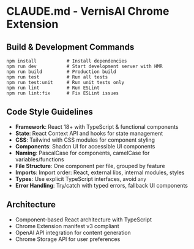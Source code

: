 # CLAUDE.md - VernisAI Chrome Extension

## Build & Development Commands

```
npm install           # Install dependencies
npm run dev           # Start development server with HMR
npm run build         # Production build
npm run test          # Run all tests
npm run test:unit     # Run unit tests only
npm run lint          # Run ESLint
npm run lint:fix      # Fix ESLint issues
```

## Code Style Guidelines

- **Framework**: React 18+ with TypeScript & functional components
- **State**: React Context API and hooks for state management
- **CSS**: Tailwind with CSS modules for component styling
- **Components**: Shadcn UI for accessible UI components
- **Naming**: PascalCase for components, camelCase for variables/functions
- **File Structure**: One component per file, grouped by feature
- **Imports**: Import order: React, external libs, internal modules, styles
- **Types**: Use explicit TypeScript interfaces, avoid `any`
- **Error Handling**: Try/catch with typed errors, fallback UI components

## Architecture

- Component-based React architecture with TypeScript
- Chrome Extension manifest v3 compliant
- OpenAI API integration for content generation
- Chrome Storage API for user preferences
